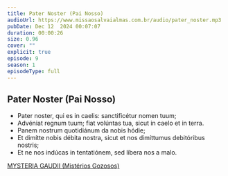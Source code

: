 ```yaml
---
title: Pater Noster (Pai Nosso)
audioUrl: https://www.missaosalvaialmas.com.br/audio/pater_noster.mp3
pubDate: Dec 12  2024 00:07:07
duration: 00:00:26
size: 0.96
cover: ""
explicit: true
episode: 9
season: 1
episodeType: full
---
```


## Pater Noster (Pai Nosso)

  - Pater noster, qui es in caelis: sanctificétur nomen tuum;
  - Advéniat regnum tuum; fiat volúntas tua, sicut in caelo et in terra.
  - Panem nostrum quotidiánum da nobis hódie;
  - Et dimítte nobis débita nostra, sicut et nos dimíttumus debitóribus nostris;
  - Et ne nos indúcas in tentatiónem, sed líbera nos a malo.

<div class="text-center mt-16">
  <a class="btn btn-accent mt-9" href="/episode/post08">MYSTERIA GAUDII (Mistérios Gozosos)</a>
</div>